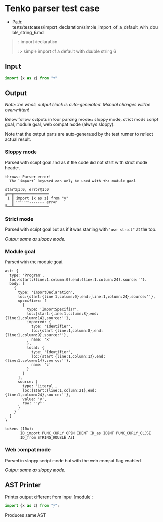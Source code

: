 # Tenko parser test case

- Path: tests/testcases/import_declaration/simple_import_of_a_default_with_double_string_6.md

> :: import declaration
>
> ::> simple import of a default with double string 6

## Input

`````js
import {x as z} from "y"
`````

## Output

_Note: the whole output block is auto-generated. Manual changes will be overwritten!_

Below follow outputs in four parsing modes: sloppy mode, strict mode script goal, module goal, web compat mode (always sloppy).

Note that the output parts are auto-generated by the test runner to reflect actual result.

### Sloppy mode

Parsed with script goal and as if the code did not start with strict mode header.

`````
throws: Parser error!
  The `import` keyword can only be used with the module goal

start@1:0, error@1:0
╔══╦════════════════
 1 ║ import {x as z} from "y"
   ║ ^^^^^^------- error
╚══╩════════════════

`````

### Strict mode

Parsed with script goal but as if it was starting with `"use strict"` at the top.

_Output same as sloppy mode._

### Module goal

Parsed with the module goal.

`````
ast: {
  type: 'Program',
  loc:{start:{line:1,column:0},end:{line:1,column:24},source:''},
  body: [
    {
      type: 'ImportDeclaration',
      loc:{start:{line:1,column:0},end:{line:1,column:24},source:''},
      specifiers: [
        {
          type: 'ImportSpecifier',
          loc:{start:{line:1,column:8},end:{line:1,column:14},source:''},
          imported: {
            type: 'Identifier',
            loc:{start:{line:1,column:8},end:{line:1,column:9},source:''},
            name: 'x'
          },
          local: {
            type: 'Identifier',
            loc:{start:{line:1,column:13},end:{line:1,column:14},source:''},
            name: 'z'
          }
        }
      ],
      source: {
        type: 'Literal',
        loc:{start:{line:1,column:21},end:{line:1,column:24},source:''},
        value: 'y',
        raw: '"y"'
      }
    }
  ]
}

tokens (10x):
       ID_import PUNC_CURLY_OPEN IDENT ID_as IDENT PUNC_CURLY_CLOSE
       ID_from STRING_DOUBLE ASI
`````


### Web compat mode

Parsed in sloppy script mode but with the web compat flag enabled.

_Output same as sloppy mode._

## AST Printer

Printer output different from input [module]:

````js
import {x as z} from "y";
````

Produces same AST
